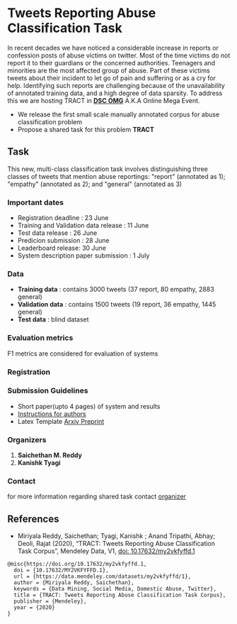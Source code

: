 # **Tweets Reporting Abuse Classification Task** 

In recent decades we have noticed a considerable increase in reports or confession posts of abuse victims on twitter. Most of the time victims do not report it to their guardians or the concerned authorities. Teenagers and minorities are the most affected group of abuse. Part of these victims tweets about their incident to let go of pain and suffering or as a cry for help. Identifying such reports are challenging because of the unavailability of annotated training data, and a high degree of data sparsity. To address this we are hosting TRACT in **[DSC OMG](https://dscomg.com/)** A.K.A Online Mega Event. 

* We release the first small scale manually annotated corpus for abuse classification problem
* Propose a shared task for this problem **TRACT**

## Task
This new, multi-class classification task involves distinguishing three classes of tweets that mention abuse reportings: "report" (annotated as 1);  "empathy" (annotated as 2);  and   "general" (annotated as 3) 

### Important dates
* Registration deadline : 23 June
* Training and Validation data release : 11 June 
* Test data release : 26 June
* Predicion submission : 28 June
* Leaderboard release: 30 June
* System description paper submission : 1 July

### Data
* **Training data** : contains 3000 tweets (37 report, 80 empathy, 2883 general)
* **Validation data** : contains 1500 tweets (19 report, 36 empathy, 1445 general)
* **Test data** : blind dataset

### Evaluation metrics
F1 metrics are considered for evaluation of systems

### Registration


### Submission Guidelines
* Short paper(upto 4 pages) of system and results
* [Instructions for authors](https://Saichethan.github.io/TRACT/ioa)
* Latex Template [Arxiv Preprint](https://github.com/Saichethan/TRACT/blob/master/Style%20and%20Template%20for%20Preprints%20(arXiv%2C%20bio-arXiv).zip)


### Organizers
1. **Saichethan M. Reddy**
2. **Kanishk Tyagi**

### Contact
for more information regarding shared task contact [organizer](mailto:saichethanreddymiriyala@gmail.com)



## References

* Miriyala Reddy, Saichethan; Tyagi, Kanishk ; Anand Tripathi, Abhay; Deoli, Rajat (2020), “TRACT: Tweets Reporting Abuse Classification Task Corpus”, Mendeley Data, V1, [doi: 10.17632/my2vkfyffd.1](http://dx.doi.org/10.17632/my2vkfyffd.1)

```
@misc{https://doi.org/10.17632/my2vkfyffd.1,
  doi = {10.17632/MY2VKFYFFD.1},
  url = {https://data.mendeley.com/datasets/my2vkfyffd/1},
  author = {Miriyala Reddy, Saichethan},
  keywords = {Data Mining, Social Media, Domestic Abuse, Twitter},
  title = {TRACT: Tweets Reporting Abuse Classification Task Corpus},
  publisher = {Mendeley},
  year = {2020}
}
```

